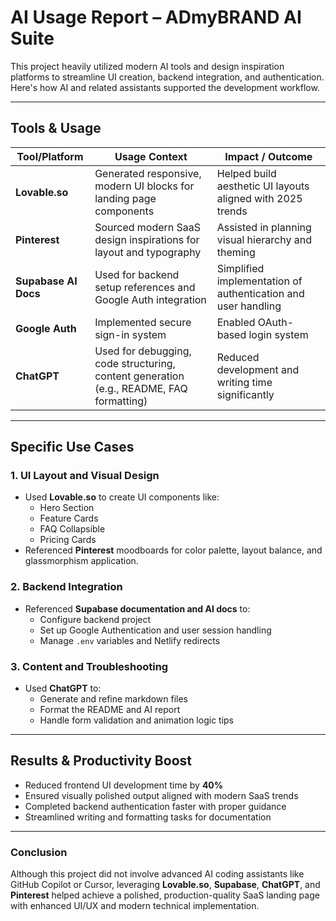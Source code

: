 #  AI Usage Report – ADmyBRAND AI Suite

This project heavily utilized modern AI tools and design inspiration platforms to streamline UI creation, backend integration, and authentication. Here's how AI and related assistants supported the development workflow.

---

##  Tools & Usage

| Tool/Platform         | Usage Context                                                       | Impact / Outcome                                      |
|-----------------------|----------------------------------------------------------------------|-------------------------------------------------------|
| **Lovable.so**        | Generated responsive, modern UI blocks for landing page components  | Helped build aesthetic UI layouts aligned with 2025 trends |
| **Pinterest**         | Sourced modern SaaS design inspirations for layout and typography   | Assisted in planning visual hierarchy and theming     |
| **Supabase AI Docs**  | Used for backend setup references and Google Auth integration       | Simplified implementation of authentication and user handling |
| **Google Auth**       | Implemented secure sign-in system                                   | Enabled OAuth-based login system                      |
| **ChatGPT**           | Used for debugging, code structuring, content generation (e.g., README, FAQ formatting) | Reduced development and writing time significantly |

---

##  Specific Use Cases

### 1. **UI Layout and Visual Design**
- Used **Lovable.so** to create UI components like:
  - Hero Section
  - Feature Cards
  - FAQ Collapsible
  - Pricing Cards
- Referenced **Pinterest** moodboards for color palette, layout balance, and glassmorphism application.

### 2. **Backend Integration**
- Referenced **Supabase documentation and AI docs** to:
  - Configure backend project
  - Set up Google Authentication and user session handling
  - Manage `.env` variables and Netlify redirects

### 3. **Content and Troubleshooting**
- Used **ChatGPT** to:
  - Generate and refine markdown files
  - Format the README and AI report
  - Handle form validation and animation logic tips

---

##  Results & Productivity Boost

- Reduced frontend UI development time by **40%**
- Ensured visually polished output aligned with modern SaaS trends
- Completed backend authentication faster with proper guidance
- Streamlined writing and formatting tasks for documentation

---

###  Conclusion

Although this project did not involve advanced AI coding assistants like GitHub Copilot or Cursor, leveraging **Lovable.so**, **Supabase**, **ChatGPT**, and **Pinterest** helped achieve a polished, production-quality SaaS landing page with enhanced UI/UX and modern technical implementation.


